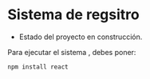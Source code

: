 <h1> Sistema de regsitro </h1>


- Estado del proyecto en construcción.

Para ejecutar el sistema , debes poner:

````` npm install react `````
